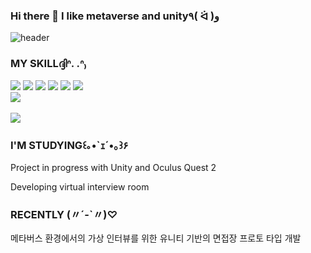 ### Hi there 👋 I like metaverse and unity٩( ᐛ )و 
![header](https://capsule-render.vercel.app/api?type=waving&color=timeGradient&text=Welcome%20to%20metasseong's%20GitHub%20👋&animation=twinkling&fontSize=35&fontAlignY=40&fontAlign=70&height=250)
<!--
**Yangseong-eun/Yangseong-eun** is a ✨ _special_ ✨ repository because its `README.md` (this file) appears on your GitHub profile.

Here are some ideas to get you started:

- 🔭 I’m currently working on ...
- 🌱 I’m currently learning ...
- 👯 I’m looking to collaborate on ...
- 🤔 I’m looking for help with ...
- 💬 Ask me about ...
- 📫 How to reach me: ...
- 😄 Pronouns: ...
- ⚡ Fun fact: ...
-->


### MY SKILLദ്ദിᐢ. .ᐢ₎
<div>
  <img src="https://img.shields.io/badge/python-F5792A?style=flat&logo=python&logoColor=white"/> <img src="https://img.shields.io/badge/c-A8B9CC?style=flat&logo=c&logoColor=white"/>
  <img src="https://img.shields.io/badge/c++-00599C?style=flat&logo=c++&logoColor=white"/> <img src="https://img.shields.io/badge/meta-0467DF?style=flat&logo=meta&logoColor=white"/>
  <img src="https://img.shields.io/badge/oculus-F5792A?style=flat&logo=oculus&logoColor=white"/> <img src="https://img.shields.io/badge/unity-FFFFFF?style=flat&logo=unity&logoColor=white"/>
</div>
<img src="https://github-readme-stats.vercel.app/api/top-langs/?username=Yangseong-eun&layout=compact"><br><br>
<img src="https://github-readme-stats.vercel.app/api?username=Yangseong-eun&show_icons=true">


### I'M STUDYING꒰｡•`ｪ´•｡꒱۶
Project in progress with Unity and Oculus Quest 2

Developing virtual interview room

### RECENTLY (〃´-`〃)♡
메타버스 환경에서의 가상 인터뷰를 위한 유니티 기반의 면접장 프로토 타입 개발

